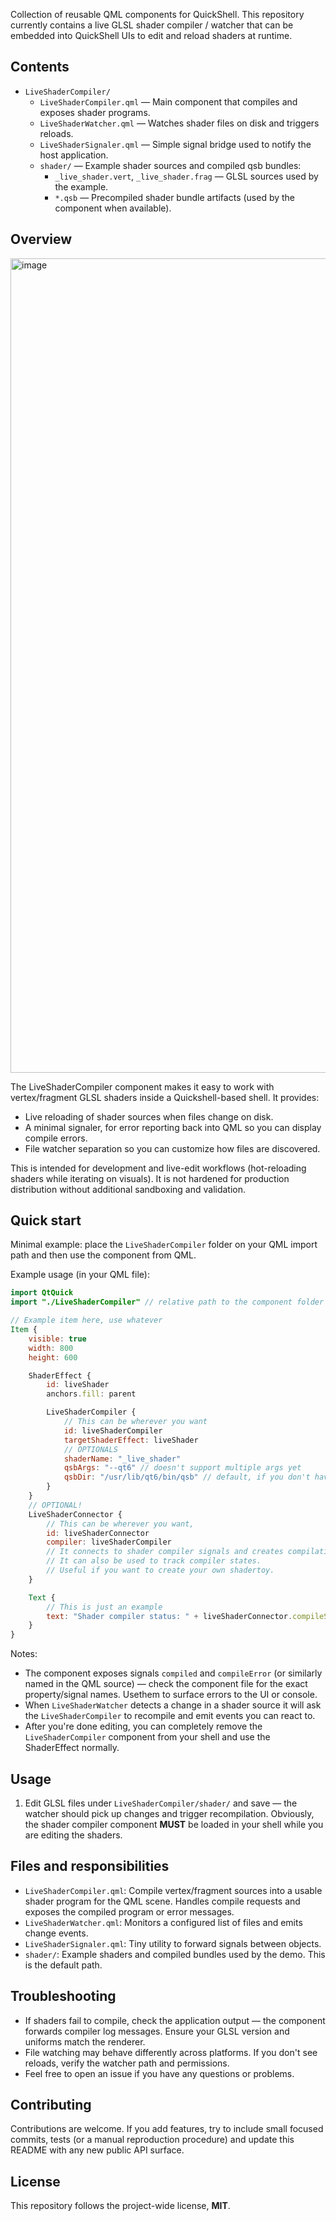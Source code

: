 Collection of reusable QML components for QuickShell. This repository currently contains a live GLSL shader compiler / watcher that can be embedded into QuickShell UIs to edit and reload shaders at runtime.

## Contents

- `LiveShaderCompiler/`
	- `LiveShaderCompiler.qml` — Main component that compiles and exposes shader programs.
	- `LiveShaderWatcher.qml` — Watches shader files on disk and triggers reloads.
	- `LiveShaderSignaler.qml` — Simple signal bridge used to notify the host application.
	- `shader/` — Example shader sources and compiled qsb bundles:
		- `_live_shader.vert`, `_live_shader.frag` — GLSL sources used by the example.
		- `*.qsb` — Precompiled shader bundle artifacts (used by the component when available).

## Overview

<img width="1960" height="1303" alt="image" src="https://github.com/user-attachments/assets/094da5f0-12f3-43a3-b7fe-735f76943545" />

The LiveShaderCompiler component makes it easy to work with vertex/fragment GLSL shaders inside a Quickshell-based shell. It provides:

- Live reloading of shader sources when files change on disk.
- A minimal signaler, for error reporting back into QML so you can display compile errors.
- File watcher separation so you can customize how files are discovered.

This is intended for development and live-edit workflows (hot-reloading shaders while iterating on visuals). It is not hardened for production distribution without additional sandboxing and validation.

## Quick start

Minimal example: place the `LiveShaderCompiler` folder on your QML import path and then
use the component from QML.

Example usage (in your QML file):

```qml
import QtQuick
import "./LiveShaderCompiler" // relative path to the component folder

// Example item here, use whatever
Item {
    visible: true
    width: 800
    height: 600

    ShaderEffect {
        id: liveShader
        anchors.fill: parent

        LiveShaderCompiler {
            // This can be wherever you want
            id: liveShaderCompiler
            targetShaderEffect: liveShader
            // OPTIONALS
            shaderName: "_live_shader"
            qsbArgs: "--qt6" // doesn't support multiple args yet
            qsbDir: "/usr/lib/qt6/bin/qsb" // default, if you don't have qsb installed manually
        }
    }
    // OPTIONAL!
    LiveShaderConnector {
        // This can be wherever you want,
        id: liveShaderConnector
        compiler: liveShaderCompiler
        // It connects to shader compiler signals and creates compilation related logs for you.
        // It can also be used to track compiler states.
        // Useful if you want to create your own shadertoy.
    }

    Text {
        // This is just an example
        text: "Shader compiler status: " + liveShaderConnector.compileState
    }
}
```

Notes:
- The component exposes signals `compiled` and `compileError` (or similarly named in the QML source) — check the component file for the exact property/signal names. Usethem to surface errors to the UI or console.
- When `LiveShaderWatcher` detects a change in a shader source it will ask the `LiveShaderCompiler` to recompile and emit events you can react to.
- After you're done editing, you can completely remove the `LiveShaderCompiler` component from your shell and use the ShaderEffect normally.

## Usage
1. Edit GLSL files under `LiveShaderCompiler/shader/` and save — the watcher should pick up changes and trigger recompilation. Obviously, the shader compiler component **MUST** be loaded in your shell while you are editing the shaders.

## Files and responsibilities

- `LiveShaderCompiler.qml`: Compile vertex/fragment sources into a usable shader program
	for the QML scene. Handles compile requests and exposes the compiled program or
	error messages.
- `LiveShaderWatcher.qml`: Monitors a configured list of files and emits change events.
- `LiveShaderSignaler.qml`: Tiny utility to forward signals between objects.
- `shader/`: Example shaders and compiled bundles used by the demo. This is the default path.

## Troubleshooting

- If shaders fail to compile, check the application output — the component forwards
	compiler log messages. Ensure your GLSL version and uniforms match the renderer.
- File watching may behave differently across platforms. If you don't see reloads,
	verify the watcher path and permissions.
- Feel free to open an issue if you have any questions or problems.

## Contributing

Contributions are welcome. If you add features, try to include small focused commits,
tests (or a manual reproduction procedure) and update this README with any new public
API surface.

## License

This repository follows the project-wide license, **MIT**.
